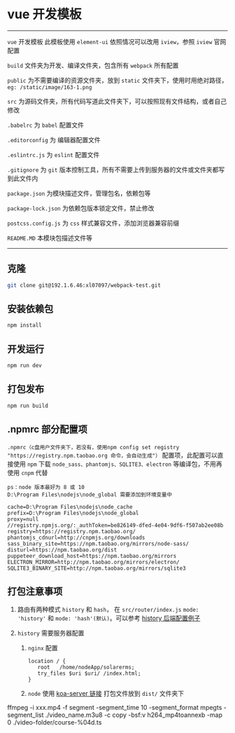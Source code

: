 # vue 开发模板

---

`vue` 开发模板 此模板使用 `element-ui` 依照情况可以改用 `iview`，参照 `iview` 官网配置

`build` 文件夹为开发、编译文件夹，包含所有 `webpack` 所有配置

`public` 为不需要编译的资源文件夹，放到 `static` 文件夹下，使用时用绝对路径，`eg: /static/image/163-1.png`

`src` 为源码文件夹，所有代码写道此文件夹下，可以按照现有文件结构，或者自己修改

`.babelrc` 为 `babel` 配置文件

`.editorconfig` 为 编辑器配置文件

`.eslintrc.js` 为 `eslint` 配置文件

`.gitignore` 为 `git` 版本控制工具，所有不需要上传到服务器的文件或文件夹都写到此文件内

`package.json` 为模块描述文件，管理包名，依赖包等

`package-lock.json` 为依赖包版本锁定文件，禁止修改

`postcss.config.js` 为 `css` 样式兼容文件，添加浏览器兼容前缀

`README.MD` 本模块包描述文件等

---

## 克隆

```bash
git clone git@192.1.6.46:xl07097/webpack-test.git
```

## 安装依赖包

```bash
npm install
```

## 开发运行

```bash
npm run dev
```

## 打包发布

```bash
npm run build
```

## .npmrc 部分配置项

`.npmrc（c盘用户文件夹下，若没有，使用npm config set registry "https://registry.npm.taobao.org 命令，会自动生成"）` 配置项，此配置可以直接使用 `npm` 下载 `node_sass、phantomjs、SQLITE3、electron` 等编译包，不用再使用 `cnpm` 代替

```text
ps：node 版本最好为 8 或 10
D:\Program Files\nodejs\node_global 需要添加到环境变量中
```

```text
cache=D:\Program Files\nodejs\node_cache
prefix=D:\Program Files\nodejs\node_global
proxy=null
//registry.npmjs.org/:_authToken=be826149-dfed-4e04-9df6-f507ab2ee08b
registry=https://registry.npm.taobao.org/
phantomjs_cdnurl=http://cnpmjs.org/downloads
sass_binary_site=https://npm.taobao.org/mirrors/node-sass/
disturl=https://npm.taobao.org/dist
puppeteer_download_host=https://npm.taobao.org/mirrors
ELECTRON_MIRROR=http://npm.taobao.org/mirrors/electron/
SQLITE3_BINARY_SITE=http://npm.taobao.org/mirrors/sqlite3
```

## 打包注意事项

1. 路由有两种模式 `history` 和 `hash`， 在 `src/router/index.js` `mode: 'history'` 和 `mode: 'hash'(默认)`。可以参考 [history 后端配置例子](https://router.vuejs.org/zh/guide/essentials/history-mode.html#%E5%90%8E%E7%AB%AF%E9%85%8D%E7%BD%AE%E4%BE%8B%E5%AD%90 "https://router.vuejs.org/zh/guide/essentials/history-mode.html#%E5%90%8E%E7%AB%AF%E9%85%8D%E7%BD%AE%E4%BE%8B%E5%AD%90")
2. `history` 需要服务器配置

    1. `nginx` 配置

        ```text
        location / {
           root   /home/nodeApp/solarerms;
           try_files $uri $uri/ /index.html;
        }
        ```

    2. `node` 使用 [koa-server 链接](http://192.1.6.46/frontend/web-server "http://192.1.6.46/frontend/web-server") 打包文件放到 `dist/` 文件夹下


ffmpeg -i xxx.mp4 -f segment -segment_time 10 -segment_format mpegts -segment_list ./video_name.m3u8 -c copy -bsf:v h264_mp4toannexb -map 0 ./video-folder/course-%04d.ts